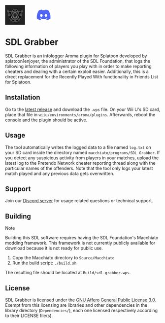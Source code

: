 <div>
<a target="_blank" href="https://sdlfoundation.com"><img align="center" width="64" height="64" src="./Assets/sdllogo.png" style="inline-block; margin-right: 5%" alt="SDL Foundation Logo"></a>
<a target="_blank" href="https://discord.gg/K5FaeRtjrj"><img align="center" width="64" height="36" src="./Assets/discordlogo.png" style="inline-block" alt="Discord Logo"></a>
</div>

# SDL Grabber

SDL Grabber is an infologger Aroma plugin for Splatoon developed by splatoon1enjoyer, the administrator of the SDL Foundation, that logs the following information of players you play with in order to make reporting cheaters and dealing with a certain exploit easier. Additionally, this is a direct replacement for the Recently Played With functionality in Friends List for Splatoon.

## Installation

Go to the [latest release](https://github.com/sdlfoundation/sdl-grabber/releases/latest) and download the `.wps` file. On your Wii U's SD card, place that file in `wiiu/environments/aroma/plugins`. Afterwards, reboot the console and the plugin should be active.

## Usage

The tool automatically writes the logged data to a file named `log.txt` on your SD card inside the directory named `macchiato/programs/SDL Grabber`. If you detect any suspicious activity from players in your matches, upload the latest log to the Pretendo Network cheater reporting thread along with the particular names of the offenders. Note that the tool only logs your latest match played and any previous data gets overwritten.

## Support

Join our [Discord server](https://discord.gg/K5FaeRtjrj) for usage related questions or technical support.

## Building

> [!NOTE]
> Building this SDL software requires having the SDL Foundation's Macchiato modding framework. This framework is not currently publicly available for download because it is not ready for public use.

1. Copy the Macchiato directory to `Source/Macchiato`
1. Run the build script: `./build.sh`

The resulting file should be located at `Build/sdl-grabber.wps`.

## License

SDL Grabber is licensed under the [GNU Affero General Public License 3.0](LICENSE). Exempt from this licensing are libraries and other dependencies in the library directory (`Dependencies/`), each one licensed respectively according to their LICENSE file(s).
